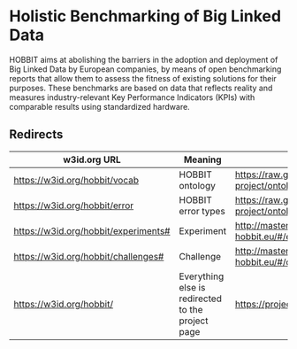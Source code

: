 # Holistic Benchmarking of Big Linked Data

HOBBIT aims at abolishing the barriers in the adoption and deployment of Big Linked Data by European companies, by means of open benchmarking reports that allow them to assess the fitness of existing solutions for their purposes. These benchmarks are based on data that reflects reality and measures industry-relevant Key Performance Indicators (KPIs) with comparable results using standardized hardware.

## Redirects

| w3id.org URL | Meaning | Redirected to |
|---|---|---|
| https://w3id.org/hobbit/vocab | HOBBIT ontology | https://raw.githubusercontent.com/hobbit-project/ontology/master/ontology.ttl|
| https://w3id.org/hobbit/error | HOBBIT error types | https://raw.githubusercontent.com/hobbit-project/ontology/master/errors.ttl |
| https://w3id.org/hobbit/experiments# | Experiment | http://master.project-hobbit.eu/#/experiments/details |
| https://w3id.org/hobbit/challenges# | Challenge | http://master.project-hobbit.eu/#/challenges |
| https://w3id.org/hobbit/ | Everything else is redirected to the project page | https://project-hobbit.eu/ |
